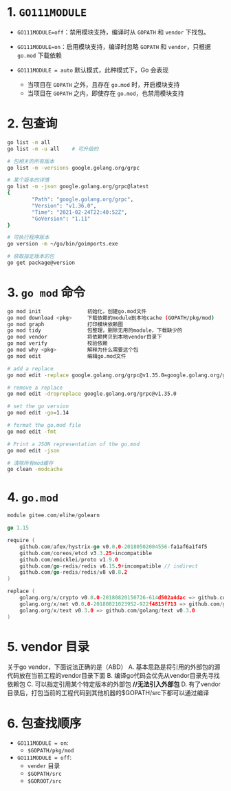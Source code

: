 # 1. `GO111MODULE` 

- `GO111MODULE=off`：禁用模块支持，编译时从 `GOPATH` 和 `vendor` 下找包。

- `GO111MODULE=on`：启用模块支持，编译时忽略 `GOPATH` 和 `vendor`，只根据 `go.mod` 下载依赖

- `GO111MODULE = auto` 默认模式，此种模式下，Go 会表现

  - 当项目在 `GOPATH` 之外，且存在 `go.mod` 时，开启模块支持
  - 当项目在 `GOPATH` 之内，即使存在 `go.mod`，也禁用模块支持
  
  

# 2. 包查询

```bash
go list -m all
go list -m -u all    # 可升级的

# 包相关的所有版本
go list -m -versions google.golang.org/grpc

# 某个版本的详情
go list -m -json google.golang.org/grpc@latest
{
        "Path": "google.golang.org/grpc",
        "Version": "v1.36.0",
        "Time": "2021-02-24T22:40:52Z",
        "GoVersion": "1.11"
}

# 可执行程序版本
go version -m ~/go/bin/goimports.exe

# 获取指定版本的包
go get package@version
```



# 3. `go mod` 命令

```bash
go mod init               初始化，创建go.mod文件
go mod download	<pkg>     下载依赖的module到本地cache (GOPATH/pkg/mod)
go mod graph              打印模块依赖图
go mod tidy               包整理，删除无用的module，下载缺少的
go mod vendor             将依赖拷贝到本地vendor目录下
go mod verify             校验依赖
go mod why <pkg>          解释为什么需要这个包
go mod edit               编辑go.mod文件

# add a replace
go mod edit -replace google.golang.org/grpc@v1.35.0=google.golang.org/grpc@v1.26.0

# remove a replace
go mod edit -dropreplace google.golang.org/grpc@v1.35.0

# set the go version
go mod edit -go=1.14 

# format the go.mod file
go mod edit -fmt

# Print a JSON representation of the go.mod
go mod edit -json

# 清除所有mod缓存
go clean -modcache  
```



# 4. `go.mod` 

```go
module gitee.com/elihe/golearn

go 1.15

require (
	github.com/afex/hystrix-go v0.0.0-20180502004556-fa1af6a1f4f5
	github.com/coreos/etcd v3.3.25+incompatible
	github.com/emicklei/proto v1.9.0
	github.com/go-redis/redis v6.15.9+incompatible // indirect
	github.com/go-redis/redis/v8 v8.8.2
)

replace (
	golang.org/x/crypto v0.0.0-20180820150726-614d502a4dac => github.com/golang/crypto v0.0.0-20180820150726-614d502a4dac
	golang.org/x/net v0.0.0-20180821023952-922f4815f713 => github.com/golang/net v0.0.0-20180826012351-8a410e7b638d
	golang.org/x/text v0.3.0 => github.com/golang/text v0.3.0
)
```



# 5. vendor 目录

关于go vendor，下面说法正确的是（ABD）
A. 基本思路是将引用的外部包的源代码放在当前工程的vendor目录下面
B. 编译go代码会优先从vendor目录先寻找依赖包
C. 可以指定引用某个特定版本的外部包  **//无法引入外部包**
D. 有了vendor目录后，打包当前的工程代码到其他机器的$GOPATH/src下都可以通过编译



# 6. 包查找顺序

- `GO111MODULE = on`:
  - `$GOPATH/pkg/mod`
- `GO111MODULE = off`:
  - `vender` 目录
  - `$GOPATH/src`
  - `$GOROOT/src`



